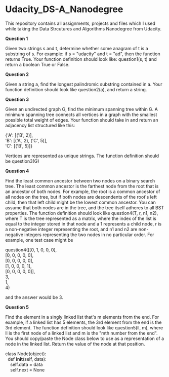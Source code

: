 # Udacity_DS-A_Nanodegree
This repository contains all assignments, projects and files which I used while taking the Data Strcutures and Algorithms Nanodegree from Udacity.

<b>Question 1</b>

Given two strings s and t, determine whether some anagram of t is a substring of s. For example: if s = "udacity" and t = "ad", then the function returns True. Your function definition should look like: question1(s, t) and return a boolean True or False.

<b>Question 2</b>

Given a string a, find the longest palindromic substring contained in a. Your function definition should look like question2(a), and return a string.

<b>Question 3</b>

Given an undirected graph G, find the minimum spanning tree within G. A minimum spanning tree connects all vertices in a graph with the smallest possible total weight of edges. Your function should take in and return an adjacency list structured like this:

{'A': [('B', 2)],<br>
 'B': [('A', 2), ('C', 5)], <br>
 'C': [('B', 5)]}

Vertices are represented as unique strings. The function definition should be question3(G)

<b>Question 4</b>

Find the least common ancestor between two nodes on a binary search tree. The least common ancestor is the farthest node from the root that is an ancestor of both nodes. For example, the root is a common ancestor of all nodes on the tree, but if both nodes are descendents of the root's left child, then that left child might be the lowest common ancestor. You can assume that both nodes are in the tree, and the tree itself adheres to all BST properties. The function definition should look like question4(T, r, n1, n2), where T is the tree represented as a matrix, where the index of the list is equal to the integer stored in that node and a 1 represents a child node, r is a non-negative integer representing the root, and n1 and n2 are non-negative integers representing the two nodes in no particular order. For example, one test case might be

question4([[0, 1, 0, 0, 0],<br>
           [0, 0, 0, 0, 0],<br>
           [0, 0, 0, 0, 0],<br>
           [1, 0, 0, 0, 1],<br>
           [0, 0, 0, 0, 0]],<br>
          3,<br>
          1,<br>
          4)<br>

and the answer would be 3.

<b>Question 5</b>

Find the element in a singly linked list that's m elements from the end. For example, if a linked list has 5 elements, the 3rd element from the end is the 3rd element. The function definition should look like question5(ll, m), where ll is the first node of a linked list and m is the "mth number from the end". You should copy/paste the Node class below to use as a representation of a node in the linked list. Return the value of the node at that position.

class Node(object):<br>
 &nbsp; def __init__(self, data):<br>
  &nbsp; &nbsp; self.data = data<br>
  &nbsp; &nbsp; self.next = None<br>

